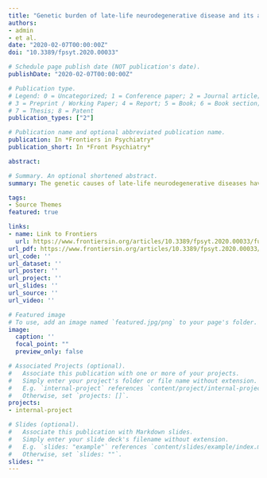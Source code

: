 ```yaml
---
title: "Genetic burden of late-life neurodegenerative disease and its association with early-life lipids, brain, behavior and cognition"
authors:
- admin
- et al.
date: "2020-02-07T00:00:00Z"
doi: "10.3389/fpsyt.2020.00033"

# Schedule page publish date (NOT publication's date).
publishDate: "2020-02-07T00:00:00Z"

# Publication type.
# Legend: 0 = Uncategorized; 1 = Conference paper; 2 = Journal article;
# 3 = Preprint / Working Paper; 4 = Report; 5 = Book; 6 = Book section;
# 7 = Thesis; 8 = Patent
publication_types: ["2"]

# Publication name and optional abbreviated publication name.
publication: In *Frontiers in Psychiatry*
publication_short: In *Front Psychiatry*

abstract: 

# Summary. An optional shortened abstract.
summary: The genetic causes of late-life neurodegenerative diseases have been unearthed in recent years. In this manuscript, we consider whether such genetic burden also affects early-life processes like brain structure and cognitive function.

tags:
- Source Themes
featured: true

links:
- name: Link to Frontiers
  url: https://www.frontiersin.org/articles/10.3389/fpsyt.2020.00033/full
url_pdf: https://www.frontiersin.org/articles/10.3389/fpsyt.2020.00033/pdf
url_code: ''
url_dataset: ''
url_poster: ''
url_project: ''
url_slides: ''
url_source: ''
url_video: ''

# Featured image
# To use, add an image named `featured.jpg/png` to your page's folder. 
image:
  caption: ''
  focal_point: ""
  preview_only: false

# Associated Projects (optional).
#   Associate this publication with one or more of your projects.
#   Simply enter your project's folder or file name without extension.
#   E.g. `internal-project` references `content/project/internal-project/index.md`.
#   Otherwise, set `projects: []`.
projects:
- internal-project

# Slides (optional).
#   Associate this publication with Markdown slides.
#   Simply enter your slide deck's filename without extension.
#   E.g. `slides: "example"` references `content/slides/example/index.md`.
#   Otherwise, set `slides: ""`.
slides: ""
---
```

